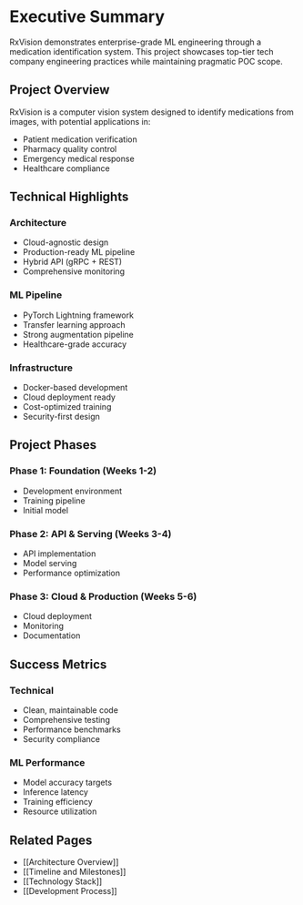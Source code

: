 # Executive Summary

RxVision demonstrates enterprise-grade ML engineering through a medication identification system. This project showcases top-tier tech company engineering practices while maintaining pragmatic POC scope.

## Project Overview

RxVision is a computer vision system designed to identify medications from images, with potential applications in:
- Patient medication verification
- Pharmacy quality control
- Emergency medical response
- Healthcare compliance

## Technical Highlights

### Architecture
- Cloud-agnostic design
- Production-ready ML pipeline
- Hybrid API (gRPC + REST)
- Comprehensive monitoring

### ML Pipeline
- PyTorch Lightning framework
- Transfer learning approach
- Strong augmentation pipeline
- Healthcare-grade accuracy

### Infrastructure
- Docker-based development
- Cloud deployment ready
- Cost-optimized training
- Security-first design

## Project Phases

### Phase 1: Foundation (Weeks 1-2)
- Development environment
- Training pipeline
- Initial model

### Phase 2: API & Serving (Weeks 3-4)
- API implementation
- Model serving
- Performance optimization

### Phase 3: Cloud & Production (Weeks 5-6)
- Cloud deployment
- Monitoring
- Documentation

## Success Metrics

### Technical
- Clean, maintainable code
- Comprehensive testing
- Performance benchmarks
- Security compliance

### ML Performance
- Model accuracy targets
- Inference latency
- Training efficiency
- Resource utilization

## Related Pages
- [[Architecture Overview]]
- [[Timeline and Milestones]]
- [[Technology Stack]]
- [[Development Process]] 